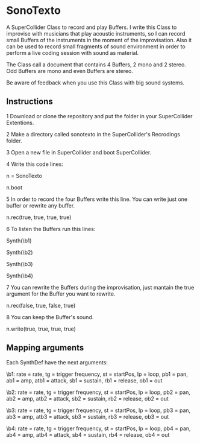 # SonoTexto
A SuperCollider Class to record and play Buffers. I write this Class to improvise with musicians that play acoustic instruments, so I can record small Buffers of the instruments in the moment of the improvisation. Also it can be used to record small fragments of sound environment in order to perform a live coding session with sound as material.

The Class call a document that contains 4 Buffers, 2 mono and 2 stereo. Odd Buffers are mono and even Buffers are stereo.

Be aware of feedback when you use this Class with big sound systems.

## Instructions
1 Download or clone the repository and put the folder in your SuperCollider Extentions. 

2 Make a directory called sonotexto in the SuperCollider's Recrodings folder.

3 Open a new file in SuperCollider and boot SuperCollider.

4 Write this code lines:

n = SonoTexto

n.boot

5 In order to record the four Buffers write this line. You can write just one buffer or rewrite any buffer.

n.rec(true, true, true, true)

6 To listen the Buffers run this lines:

Synth(\b1)

Synth(\b2)

Synth(\b3)

Synth(\b4)

7 You can rewrite the Buffers during the improvisation, just mantain the true argument for the Buffer you want to rewrite.

n.rec(false, true, false, true)

8 You can keep the Buffer's sound.

n.write(true, true, true, true)

## Mapping arguments
Each SynthDef have the next arguments:

\b1: rate = rate, tg = trigger frequency, st = startPos, lp = loop, pb1 = pan, ab1 = amp, atb1 = attack, sb1 = sustain, rb1 = release, ob1 = out

\b2: rate = rate, tg = trigger frequency, st = startPos, lp = loop, pb2 = pan, ab2 = amp, atb2 = attack, sb2 = sustain, rb2 = release, ob2 = out

\b3: rate = rate, tg = trigger frequency, st = startPos, lp = loop, pb3 = pan, ab3 = amp, atb3 = attack, sb3 = sustain, rb3 = release, ob3 = out

\b4: rate = rate, tg = trigger frequency, st = startPos, lp = loop, pb4 = pan, ab4 = amp, atb4 = attack, sb4 = sustain, rb4 = release, ob4 = out
